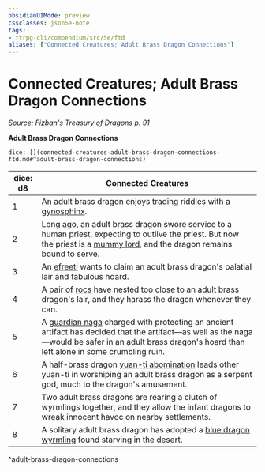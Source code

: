 ```yaml
---
obsidianUIMode: preview
cssclasses: json5e-note
tags:
- ttrpg-cli/compendium/src/5e/ftd
aliases: ["Connected Creatures; Adult Brass Dragon Connections"]
---
```

# Connected Creatures; Adult Brass Dragon Connections
*Source: Fizban's Treasury of Dragons p. 91* 

**Adult Brass Dragon Connections**

`dice: [](connected-creatures-adult-brass-dragon-connections-ftd.md#^adult-brass-dragon-connections)`

| dice: d8 | Connected Creatures |
|----------|---------------------|
| 1 | An adult brass dragon enjoys trading riddles with a [gynosphinx](gynosphinx.md). |
| 2 | Long ago, an adult brass dragon swore service to a human priest, expecting to outlive the priest. But now the priest is a [mummy lord](mummy-lord.md), and the dragon remains bound to serve. |
| 3 | An [efreeti](efreeti.md) wants to claim an adult brass dragon's palatial lair and fabulous hoard. |
| 4 | A pair of [rocs](roc.md) have nested too close to an adult brass dragon's lair, and they harass the dragon whenever they can. |
| 5 | A [guardian naga](guardian-naga.md) charged with protecting an ancient artifact has decided that the artifact—as well as the naga—would be safer in an adult brass dragon's hoard than left alone in some crumbling ruin. |
| 6 | A half-brass dragon [yuan-ti abomination](yuan-ti-abomination.md) leads other yuan-ti in worshiping an adult brass dragon as a serpent god, much to the dragon's amusement. |
| 7 | Two adult brass dragons are rearing a clutch of wyrmlings together, and they allow the infant dragons to wreak innocent havoc on nearby settlements. |
| 8 | A solitary adult brass dragon has adopted a [blue dragon wyrmling](blue-dragon-wyrmling.md) found starving in the desert. |
^adult-brass-dragon-connections